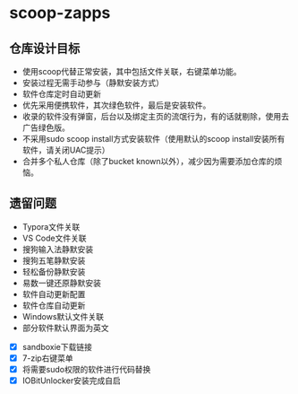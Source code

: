 # scoop-zapps

## 仓库设计目标

- 使用scoop代替正常安装，其中包括文件关联，右键菜单功能。
- 安装过程无需手动参与（静默安装方式）
- 软件仓库定时自动更新
- 优先采用便携软件，其次绿色软件，最后是安装软件。
- 收录的软件没有弹窗，后台以及绑定主页的流氓行为，有的话就剔除，使用去广告绿色版。
- 不采用sudo scoop install方式安装软件（使用默认的scoop install安装所有软件，请关闭UAC提示）
- 合并多个私人仓库（除了bucket known以外），减少因为需要添加仓库的烦恼。

## 遗留问题

- Typora文件关联
- VS Code文件关联
- 搜狗输入法静默安装
- 搜狗五笔静默安装
- 轻松备份静默安装
- 易数一键还原静默安装
- 软件自动更新配置
- 软件仓库自动更新
- Windows默认文件关联
- 部分软件默认界面为英文
- [x] sandboxie下载链接
- [x] 7-zip右键菜单
- [x] 将需要sudo权限的软件进行代码替换
- [x] IOBitUnlocker安装完成自启
